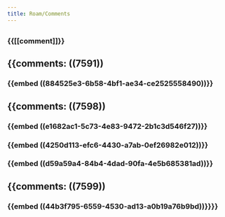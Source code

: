 ```yaml
---
title: Roam/Comments
---
```


## 
### {{[[comment]]}}


## 

## 

## {{comments: ((7591))
### {{embed  ((884525e3-6b58-4bf1-ae34-ce2525558490))}}

### 

## {{comments: ((7598))
### {{embed  ((e1682ac1-5c73-4e83-9472-2b1c3d546f27))}}

### {{embed  ((4250d113-efc6-4430-a7ab-0ef26982e012))}}

### {{embed  ((d59a59a4-84b4-4dad-90fa-4e5b685381ad))}}

## {{comments: ((7599))
### {{embed  ((44b3f795-6559-4530-ad13-a0b19a76b9bd))}}}}


